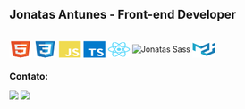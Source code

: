 ## Jonatas Antunes - Front-end Developer

<div style="display: inline_block"><br>
  <img align="center" alt="Jonatas HTML" height="30" width="40" src="https://raw.githubusercontent.com/devicons/devicon/master/icons/html5/html5-original.svg">
  <img align="center" alt="Jonatas CSS" height="30" width="40" src="https://raw.githubusercontent.com/devicons/devicon/master/icons/css3/css3-original.svg">
  <img align="center" alt="Jonatas Js" height="30" width="40" src="https://raw.githubusercontent.com/devicons/devicon/master/icons/javascript/javascript-plain.svg">
  <img align="center" alt="Jonatas TypeScript" height="30" width="40" src="https://raw.githubusercontent.com/devicons/devicon/v2.15.1/icons/typescript/typescript-plain.svg" />
  <img align="center" alt="Jonatas React" height="30" width="40" src="https://raw.githubusercontent.com/devicons/devicon/master/icons/react/react-original.svg">
  <img align="center" alt="Jonatas Sass" height="30" width="40" src="https://cdn.jsdelivr.net/gh/devicons/devicon/icons/sass/sass-original.svg">
  <img align="center" alt="Jonatas Material UI" height="30" width="40" src="https://raw.githubusercontent.com/devicons/devicon/v2.15.1/icons/materialui/materialui-original.svg" />
</div>

### Contato:

<div>
  <a href="mailto:jotuness@gmail.com"><img src="https://img.shields.io/badge/-Gmail-%23333?style=for-the-badge&logo=gmail&logoColor=white" target="_blank"></a>
  <a href="https://www.linkedin.com/in/jonatasantunes/" target="_blank"><img src="https://img.shields.io/badge/-LinkedIn-%230077B5?style=for-the-badge&logo=linkedin&logoColor=white" target="_blank"></a>
</div>
